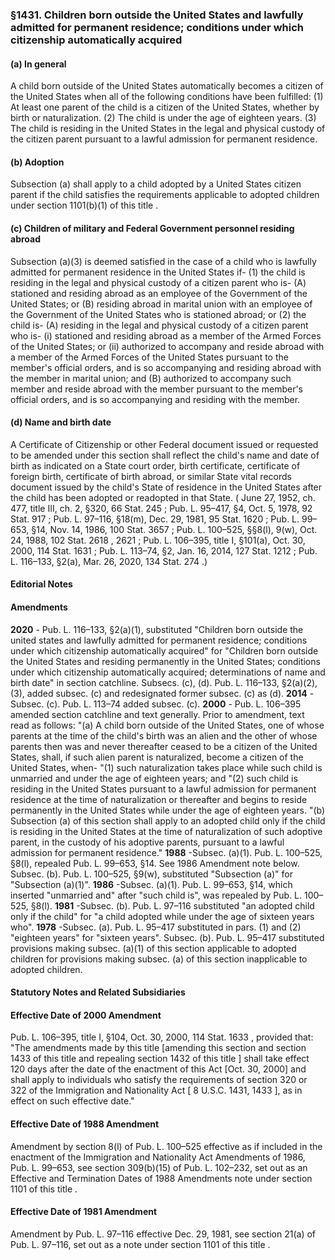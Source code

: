 <!--
url: https://uscode.house.gov/view.xhtml?req=granuleid:USC-prelim-title8-section1431&num=0&edition=prelim
date_accessed: 2024-07-28 23:45:56
-->
### §1431\. Children born outside the United States and lawfully admitted for permanent residence; conditions under which citizenship automatically acquired
#### (a) In general
 A child born outside of the United States automatically becomes a citizen of the United States when all of the following conditions have been fulfilled:
 (1\) At least one parent of the child is a citizen of the United States, whether by birth or naturalization.
 (2\) The child is under the age of eighteen years.
 (3\) The child is residing in the United States in the legal and physical custody of the citizen parent pursuant to a lawful admission for permanent residence.
#### (b) Adoption
 Subsection (a) shall apply to a child adopted by a United States citizen parent if the child satisfies the requirements applicable to adopted children under
 section 1101(b)(1\) of this title
 .
#### (c) Children of military and Federal Government personnel residing abroad
 Subsection (a)(3\) is deemed satisfied in the case of a child who is lawfully admitted for permanent residence in the United States if\-
 (1\) the child is residing in the legal and physical custody of a citizen parent who is\-
 (A) stationed and residing abroad as an employee of the Government of the United States; or
 (B) residing abroad in marital union with an employee of the Government of the United States who is stationed abroad; or
 (2\) the child is\-
 (A) residing in the legal and physical custody of a citizen parent who is\-
 (i) stationed and residing abroad as a member of the Armed Forces of the United States; or
 (ii) authorized to accompany and reside abroad with a member of the Armed Forces of the United States pursuant to the member's official orders, and is so accompanying and residing abroad with the member in marital union; and
 (B) authorized to accompany such member and reside abroad with the member pursuant to the member's official orders, and is so accompanying and residing with the member.
#### (d) Name and birth date
 A Certificate of Citizenship or other Federal document issued or requested to be amended under this section shall reflect the child's name and date of birth as indicated on a State court order, birth certificate, certificate of foreign birth, certificate of birth abroad, or similar State vital records document issued by the child's State of residence in the United States after the child has been adopted or readopted in that State.
 (
 June 27, 1952, ch. 477, title III, ch. 2, §320,
 66 Stat. 245
 ;
 Pub. L. 95–417,
 §4, Oct. 5, 1978,
 92 Stat. 917
 ;
 Pub. L. 97–116,
 §18(m), Dec. 29, 1981,
 95 Stat. 1620
 ;
 Pub. L. 99–653,
 §14, Nov. 14, 1986,
 100 Stat. 3657
 ;
 Pub. L. 100–525,
 §§8(l), 9(w), Oct. 24, 1988,
 102 Stat. 2618
 ,
 2621 
 ;
 Pub. L. 106–395,
 title I, §101(a), Oct. 30, 2000,
 114 Stat. 1631
 ;
 Pub. L. 113–74,
 §2, Jan. 16, 2014,
 127 Stat. 1212
 ;
 Pub. L. 116–133,
 §2(a), Mar. 26, 2020,
 134 Stat. 274
 .)
#### **Editorial Notes**
#### Amendments
**2020** 
 \-
 Pub. L. 116–133,
 §2(a)(1\), substituted "Children born outside the united states and lawfully admitted for permanent residence; conditions under which citizenship automatically acquired" for "Children born outside the United States and residing permanently in the United States; conditions under which citizenship automatically acquired; determinations of name and birth date" in section catchline.
 Subsecs. (c), (d).
 Pub. L. 116–133,
 §2(a)(2\), (3\), added subsec. (c) and redesignated former subsec. (c) as (d).
**2014** 
 \-Subsec. (c).
 Pub. L. 113–74
 added subsec. (c).
**2000** 
 \-
 Pub. L. 106–395
 amended section catchline and text generally. Prior to amendment, text read as follows:
 "(a) A child born outside of the United States, one of whose parents at the time of the child's birth was an alien and the other of whose parents then was and never thereafter ceased to be a citizen of the United States, shall, if such alien parent is naturalized, become a citizen of the United States, when\-
 "(1\) such naturalization takes place while such child is unmarried and under the age of eighteen years; and
 "(2\) such child is residing in the United States pursuant to a lawful admission for permanent residence at the time of naturalization or thereafter and begins to reside permanently in the United States while under the age of eighteen years.
 "(b) Subsection (a) of this section shall apply to an adopted child only if the child is residing in the United States at the time of naturalization of such adoptive parent, in the custody of his adoptive parents, pursuant to a lawful admission for permanent residence."
**1988** 
 \-Subsec. (a)(1\).
 Pub. L. 100–525,
 §8(l), repealed
 Pub. L. 99–653,
 §14\. See 1986 Amendment note below.
 Subsec. (b).
 Pub. L. 100–525,
 §9(w), substituted "Subsection (a)" for "Subsection (a)(1\)".
**1986** 
 \-Subsec. (a)(1\).
 Pub. L. 99–653,
 §14, which inserted "unmarried and" after "such child is", was repealed by
 Pub. L. 100–525,
 §8(l).
**1981** 
 \-Subsec. (b).
 Pub. L. 97–116
 substituted "an adopted child only if the child" for "a child adopted while under the age of sixteen years who".
**1978** 
 \-Subsec. (a).
 Pub. L. 95–417
 substituted in pars. (1\) and (2\) "eighteen years" for "sixteen years".
 Subsec. (b).
 Pub. L. 95–417
 substituted provisions making subsec. (a)(1\) of this section applicable to adopted children for provisions making subsec. (a) of this section inapplicable to adopted children.
#### **Statutory Notes and Related Subsidiaries**
#### Effective Date of 2000 Amendment
Pub. L. 106–395,
 title I, §104, Oct. 30, 2000,
 114 Stat. 1633
 , provided that: "The amendments made by this title \[amending this section and
 section 1433 of this title
 and repealing
 section 1432 of this title
 ] shall take effect 120 days after the date of the enactment of this Act \[Oct. 30, 2000] and shall apply to individuals who satisfy the requirements of section 320 or 322 of the Immigration and Nationality Act \[
 8 U.S.C. 1431, 1433
 ], as in effect on such effective date."
#### Effective Date of 1988 Amendment
 Amendment by section 8(l) of
 Pub. L. 100–525
 effective as if included in the enactment of the Immigration and Nationality Act Amendments of 1986,
 Pub. L. 99–653,
 see section 309(b)(15\) of
 Pub. L. 102–232,
 set out as an Effective and Termination Dates of 1988 Amendments note under
 section 1101 of this title
 .
#### Effective Date of 1981 Amendment
 Amendment by
 Pub. L. 97–116
 effective Dec. 29, 1981, see section 21(a) of
 Pub. L. 97–116,
 set out as a note under
 section 1101 of this title
 .
